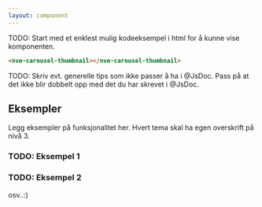 ```yaml
---
layout: component
---
```


TODO: Start med et enklest mulig kodeeksempel i html for å kunne vise komponenten.
<CodeExamplePreview>

```html
<nve-carousel-thumbnail></nve-carousel-thumbnail>
```

</CodeExamplePreview>

TODO: Skriv evt. generelle tips som ikke passer å ha i @JsDoc. Pass på at det ikke blir dobbelt opp med det du har skrevet i @JsDoc.

## Eksempler

Legg eksempler på funksjonalitet her. Hvert tema skal ha egen overskrift på nivå 3.

### TODO: Eksempel 1

### TODO: Eksempel 2

osv..:)
